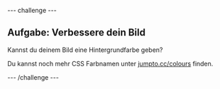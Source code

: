 \--- challenge \---

## Aufgabe: Verbessere dein Bild

Kannst du deinem Bild eine Hintergrundfarbe geben?

Du kannst noch mehr CSS Farbnamen unter <a href="http://jumpto.cc/colours" target="_blank">jumpto.cc/colours</a> finden.

\--- /challenge \---